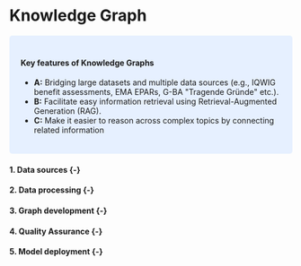 # Knowledge Graph

<style>
div.blue {
  background-color: #e6f0ff;
  border-radius: 5px;
  padding: 20px;
  margin-bottom: 10px; /* adds vertical space below the box */
}
</style>
<div class = "blue">
  <h4>Key features of Knowledge Graphs</h4>
  <ul>
    <li><strong>A:</strong> Bridging large datasets and multiple data sources (e.g., IQWIG benefit assessments, EMA EPARs, G-BA "Tragende Gründe" etc.).</li>
    <li><strong>B:</strong> Facilitate easy information retrieval using Retrieval-Augmented Generation (RAG). </li>
    <li><strong>C:</strong>  Make it easier to reason across complex topics by connecting related information</li>
  </ul>
</div>

#### 1. **Data sources** {-}

#### 2. **Data processing** {-}

#### 3. **Graph development** {-}

#### 4. **Quality Assurance** {-}

#### 5. **Model deployment** {-}
